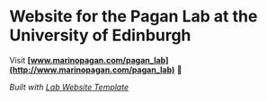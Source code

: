 
# Website for the Pagan Lab at the University of Edinburgh

Visit **[www.marinopagan.com/pagan_lab](http://www.marinopagan.com/pagan_lab)** 🚀

_Built with [Lab Website Template](https://greene-lab.gitbook.io/lab-website-template-docs)_
